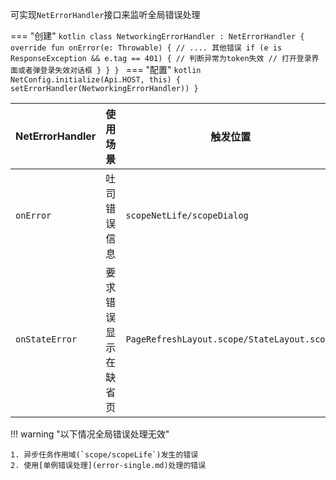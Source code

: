 可实现`NetErrorHandler`接口来监听全局错误处理

=== "创建"
    ```kotlin
    class NetworkingErrorHandler : NetErrorHandler {
        override fun onError(e: Throwable) {
        // .... 其他错误
            if (e is ResponseException && e.tag == 401) { // 判断异常为token失效
               // 打开登录界面或者弹登录失效对话框
            }
        }
    }
    ```
=== "配置"
    ```kotlin
    NetConfig.initialize(Api.HOST, this) {
        setErrorHandler(NetworkingErrorHandler))
    }
    ```

|NetErrorHandler|使用场景|触发位置|
|-|-|-|
|`onError`| 吐司错误信息 | `scopeNetLife/scopeDialog` |
|`onStateError` | 要求错误显示在缺省页 |`PageRefreshLayout.scope/StateLayout.scope`|


!!! warning "以下情况全局错误处理无效"

    1. 异步任务作用域(`scope/scopeLife`)发生的错误
    2. 使用[单例错误处理](error-single.md)处理的错误